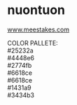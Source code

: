 # nuontuon
www.meestakes.com

COLOR PALLETE: </br>
#25232a </br>
#4448e6</br>
#2774fb</br>
#6618ce</br>
#6618ce</br>
#1431a9</br>
#3434b3
